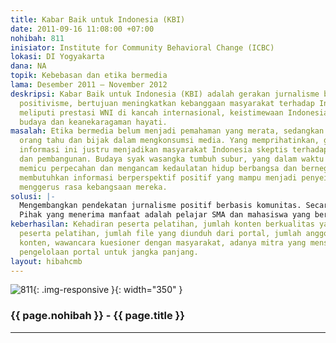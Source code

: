 ```yaml
---
title: Kabar Baik untuk Indonesia (KBI)
date: 2011-09-16 11:08:00 +07:00
nohibah: 811
inisiator: Institute for Community Behavioral Change (ICBC)
lokasi: DI Yogyakarta
dana: NA
topik: Kebebasan dan etika bermedia
lama: Desember 2011 – November 2012
deskripsi: Kabar Baik untuk Indonesia (KBI) adalah gerakan jurnalisme berperspektif
  positivisme, bertujuan meningkatkan kebanggaan masyarakat terhadap Indonesia. Liputan
  meliputi prestasi WNI di kancah internasional, keistimewaan Indonesia, kekayaan
  budaya dan keanekaragaman hayati.
masalah: Etika bermedia belum menjadi pemahaman yang merata, sedangkan tidak semua
  orang tahu dan bijak dalam mengkonsumsi media. Yang memprihatinkan, gegap gempita
  informasi ini justru menjadikan masyarakat Indonesia skeptis terhadap pemerintah
  dan pembangunan. Budaya syak wasangka tumbuh subur, yang dalam waktu dekat akan
  memicu perpecahan dan mengancam kedaulatan hidup berbangsa dan bernegara. Masyarakat
  membutuhkan informasi berperspektif positif yang mampu menjadi penyeimbang dan tidak
  menggerus rasa kebangsaan mereka.
solusi: |-
  Mengembangkan pendekatan jurnalisme positif berbasis komunitas. Secara operasional, dengan melaksanakan pelatihan jurnalisme beretika, pengembangan portal Indonesiana sebagai pool informasi & konten yang positif, serta Handphone friendly. Materi portal merupakan hasil karya peserta pelatihan.
  Pihak yang menerima manfaat adalah pelajar SMA dan mahasiswa yang berasal dari Jawa, Sumatera, Kalimantan, Sulawesi dan Papua. Mereka disiapkan sebagai perintis jejaring yang lebih luas. Penerima manfaat tidak langsung adalah para pengguna internet dan HP, dan masyarakat umum di seluruh Indonesia
keberhasilan: Kehadiran peserta pelatihan, jumlah konten berkualitas yang dihasilkan
  peserta pelatihan, jumlah file yang diunduh dari portal, jumlah anggota grup, popularitas
  konten, wawancara kuesioner dengan masyarakat, adanya mitra yang mensupport biaya
  pengelolaan portal untuk jangka panjang.
layout: hibahcmb
---
```


![811](/static/img/hibahcmb/811.png){: .img-responsive }{: width="350" }

### {{ page.nohibah }} - {{ page.title }}

---
